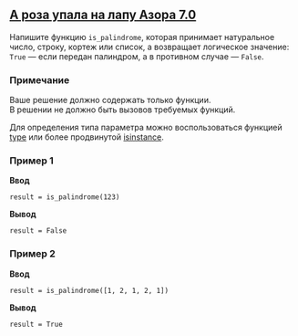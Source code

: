 ## [А роза упала на лапу Азора 7.0](../../../solutions/4.1/41_h.py)

Напишите функцию `is_palindrome`, которая принимает натуральное число, строку, кортеж или список, а возвращает логическое значение: `True` — если передан палиндром, а в противном случае — `False`.

### Примечание

Ваше решение должно содержать только функции.\
В решении не должно быть вызовов требуемых функций.

Для определения типа параметра можно воспользоваться функцией [type](https://docs.python.org/3/library/functions.html#type) или более продвинутой [isinstance](https://docs.python.org/3/library/functions.html#isinstance).

### Пример 1

__Ввод__
```plaintext
result = is_palindrome(123)
```

__Вывод__
```plaintext
result = False
```

### Пример 2

__Ввод__
```plaintext
result = is_palindrome([1, 2, 1, 2, 1])
```

__Вывод__
```plaintext
result = True
```